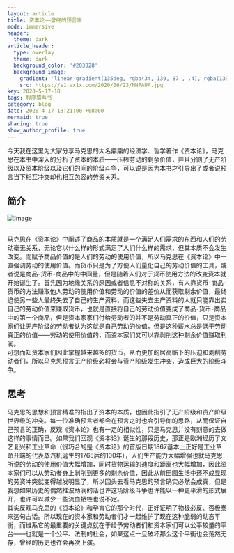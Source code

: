 ```yaml
---
layout: article
title: 资本论——曾经的预言家
mode: immersive
header:
  theme: dark
article_header:
  type: overlay
  theme: dark
  background_color: '#203028'
  background_image:
    gradient: 'linear-gradient(135deg, rgba(34, 139, 87 , .4), rgba(139, 34, 139, .4))'
    src: https://s1.ax1x.com/2020/06/23/NNFAUA.jpg
key: 2020-5-17-18
tags: 程序猿与书
category: blog
date: 2020-4-17 18:21:00 +08:00
mermaid: true
sharing: true
show_author_profile: true
---
```


今天我在这里为大家分享马克思的大名鼎鼎的经济学、哲学著作《资本论》，马克思在本书中深入的分析了资本的本质——压榨劳动的剩余价值，并且分割了无产阶级以及资本阶级以及它们的间的阶级斗争，可以说是因为本书才引导出了或者说预言当下相互冲突却也相互包容的劳资关系。

<!--more-->

## 简介

[![Image](https://s1.ax1x.com/2020/06/24/NdWrmF.jpg)](https://book.douban.com/subject/2304817/)  

-----------------------------------------------------------------------------------------------

马克思在《资本论》中阐述了商品的本质就是一个满足人们需求的东西和人们的劳动毫无关系，无论它以什么样的形式满足了人们什么样的需求，但其本质不会发生改变。而赋予商品价值的是人们的劳动的使用价值，所以马克思在《资本论》中一直强调劳动的使用价值。而货币只是为了方便人们量化自己的劳动价值的工具，或者说是商品-货币-商品中的中间量，但是随着人们对于货币使用方法的改变资本就开始诞生了。首先因为地缘关系的原因或者信息不对称的关系，有人靠货币-商品-货币的方法赚取他人劳动的使用价值和劳动的价值的差价从而获取剩余价值，最终迫使另一些人最终失去了自己的生产资料，而这些失去生产资料的人就只能靠出卖自己的劳动价值来赚取货币，也就是直接将自己的劳动价值变成了商品-货币-商品中的第一个商品，但是资本家家们付给劳动者的并不是劳动真正的价值，只是资本家们让无产阶级的劳动者认为这就是自己劳动的价值，但是这种薪水总是低于劳动真正的价值——劳动的使用价值的，而资本家们又可以靠剥削这种剩余价值赚取利润。  
可想而知资本家们因此掌握越来越多的货币，从而更加的居高临下的压迫和剥削劳动者们，所以马克思预言无产阶级必将会与资产阶级发生冲突，造成巨大的阶级斗争。

## 思考

马克思的思想和预言精准的指出了资本的本质，也因此指引了无产阶级和资产阶级世界级的冲突。每一位准确预言者都会在预言之时也会引导你的思路，从而保证自己预言的正确，反观《资本论》也有一定的相似性，只是马克思并没有刻意的去做这样的事情而已。如果我们回观《资本论》诞生的那段历史，那正是欧洲经历了文艺复兴和工业革命（很巧合的是《资本论》的首版日期1867基本上正好是工业革命开端的代表蒸汽机诞生的1765后的100年），人们生产能力大幅增强也就马克思所说的劳动的使用价值大幅增加，同时货物运输的速度和距离也大幅增加，因此资本家们可以从劳动者身上剥削到更多的剩余价值，因此从前田园生活中还不成显现的劳资冲突就变得越发明显了，所以回头去看马克思的预言确实必然会成真，但是我想如果历史的偶然推波助澜的话也许这场阶级斗争也许能以一种更平滑的形式展开，也许可以减少一些流血牺牲也说不定。  
其实反观马克思的《资本论》和孕育它的那个时代，正好证明了物极必反、否极泰来这句古话。所以现在的资本家和劳动者们才一起维护了现在这种脆弱的动态平衡，而维系它的最重要的关键点就在于给予劳动者们和资本家们可以公平较量的平台——也就是一个公平、法制的社会，如果这点一旦破坏那么这个平衡也会荡然无存，曾经的历史也许会再次上演。
